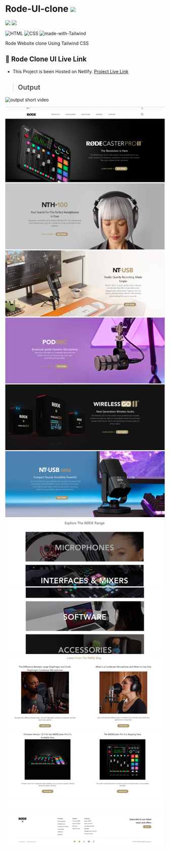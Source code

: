 # Rode-UI-clone ![](https://img.shields.io/badge/Talwind%20Css%20Project%20-03-green?style=for-the-badge&logo=appveyor)

![](https://img.shields.io/badge/iNeuron-LCO-brightgreen) ![](https://img.shields.io/static/v1?label=Hitesh-Choudhary&message=Full-Stack-Javascript-Course&color=red)


![HTML](https://img.shields.io/badge/-HTML-05122A?style=flat&logo=HTML5&color=green)
![CSS](https://img.shields.io/badge/-CSS-05122A?style=flat&logo=CSS3&color=red)
![made-with-Tailwind](https://img.shields.io/badge/Made%20with-Tailwind-1f425f.svg)




Rode Website clone Using Tailwind CSS

## 🚀 Rode Clone UI Live Link 
 
- This Project is been Hosted on Netlify. [Project Live Link](https://rode-ui-clone.netlify.app/)

> ## Output 
![output short video](https://im5.ezgif.com/tmp/ezgif-5-398e2faa7e.gif)

![](./assets/output.png)  
![](./assets/output2.png)
![](./assets/output3.png)
![](./assets/output4.png)
![](./assets/output5.png)
![](./assets/output6.png)
![](./assets/output7.png)
![](./assets/output8.png)
![](./assets/output9.png)
![](./assets/output10.png)
![](./assets/output11.png)




